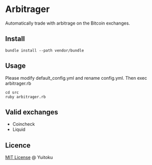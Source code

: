 # Arbitrager
Automatically trade with arbitrage on the Bitcoin exchanges. 

## Install
```
bundle install --path vendor/bundle
```

## Usage
Please modify default_config.yml and rename config.yml. Then exec arbitrager.rb
```
cd src
ruby arbitrager.rb
```

## Valid exchanges
- Coincheck
- Liquid

## Licence
[MIT License](https://github.com/yuitoku/arbitrager/blob/master/LICENSE.txt) @ Yuitoku
